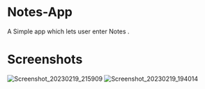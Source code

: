 # Notes-App
A Simple app which lets user enter Notes .

# Screenshots

![Screenshot_20230219_215909](https://user-images.githubusercontent.com/124293909/219961347-62f04cb6-b43b-4041-9e05-eb848147fd41.png)
![Screenshot_20230219_194014](https://user-images.githubusercontent.com/124293909/219961357-e054fcb9-c56a-426c-8af5-64d798aa9d1b.png)
